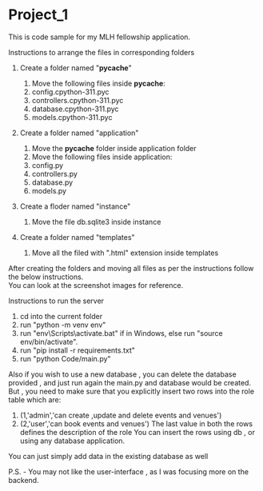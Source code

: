 # Project_1
This is code sample for my MLH fellowship application.

Instructions to arrange the files in corresponding folders
1. Create a  folder named "__pycache__"
    1. Move the following files inside __pycache__:
    2. config.cpython-311.pyc
    3. controllers.cpython-311.pyc
    4. database.cpython-311.pyc
    5.  models.cpython-311.pyc

2. Create a  folder named  "application"
    1. Move the  __pycache__ folder inside application folder
    2.  Move the following files inside application:
    3.  config.py
    4.  controllers.py
    5.  database.py
    6.   models.py

3. Create a  floder named "instance"
   1. Move the file db.sqlite3 inside instance

4. Create a folder named "templates"
   1.  Move all the filed with ".html" extension inside templates 
       
 After creating the folders and moving all files as per the instructions follow the below instructions.   
 You can look at the screenshot images for reference.

Instructions to run the server
1. cd into the current folder
2. run "python -m venv env"
3. run "env\Scripts\activate.bat" if in Windows, else run "source env/bin/activate".
4. run "pip install -r requirements.txt"
5. run "python Code/main.py"

Also if you wish to use a new database , you can delete the database provided , and just run again the main.py and database would be created. But , you need to make sure that you explicitly insert two rows into the role  table which are:
1. (1,'admin','can create ,update and delete events and venues')
2. (2,'user','can book events and venues')
The last value in both the rows defines the description of the role 
You can insert the rows using db , or using any database application.

You can just simply add data in the existing database as well

P.S. - You may not like the user-interface , as I was focusing more on the backend.
